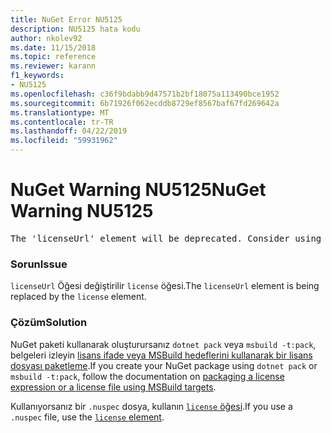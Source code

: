 ```yaml
---
title: NuGet Error NU5125
description: NU5125 hata kodu
author: nkolev92
ms.date: 11/15/2018
ms.topic: reference
ms.reviewer: karann
f1_keywords:
- NU5125
ms.openlocfilehash: c36f9bdabb9d47571b2bf18075a113490bce1952
ms.sourcegitcommit: 6b71926f062ecddb8729ef8567baf67fd269642a
ms.translationtype: MT
ms.contentlocale: tr-TR
ms.lasthandoff: 04/22/2019
ms.locfileid: "59931962"
---
```

# <a name="nuget-warning-nu5125"></a><span data-ttu-id="3d41a-103">NuGet Warning NU5125</span><span class="sxs-lookup"><span data-stu-id="3d41a-103">NuGet Warning NU5125</span></span>
<pre>The 'licenseUrl' element will be deprecated. Consider using the 'license' element instead.</pre>

### <a name="issue"></a><span data-ttu-id="3d41a-104">Sorun</span><span class="sxs-lookup"><span data-stu-id="3d41a-104">Issue</span></span>

<span data-ttu-id="3d41a-105">`licenseUrl` Öğesi değiştirilir `license` öğesi.</span><span class="sxs-lookup"><span data-stu-id="3d41a-105">The `licenseUrl` element is being replaced by the `license` element.</span></span>

### <a name="solution"></a><span data-ttu-id="3d41a-106">Çözüm</span><span class="sxs-lookup"><span data-stu-id="3d41a-106">Solution</span></span>

<span data-ttu-id="3d41a-107">NuGet paketi kullanarak oluşturursanız `dotnet pack` veya `msbuild -t:pack`, belgeleri izleyin [lisans ifade veya MSBuild hedeflerini kullanarak bir lisans dosyası paketleme](../msbuild-targets.md#packing-a-license-expression-or-a-license-file).</span><span class="sxs-lookup"><span data-stu-id="3d41a-107">If you create your NuGet package using `dotnet pack` or `msbuild -t:pack`, follow the documentation on [packaging a license expression or a license file using MSBuild targets](../msbuild-targets.md#packing-a-license-expression-or-a-license-file).</span></span>

<span data-ttu-id="3d41a-108">Kullanıyorsanız bir `.nuspec` dosya, kullanın [ `license` öğesi](../nuspec.md#license).</span><span class="sxs-lookup"><span data-stu-id="3d41a-108">If you use a `.nuspec` file, use the [`license` element](../nuspec.md#license).</span></span>
